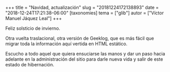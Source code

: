 +++
title = "Navidad, actualización"
slug = "20181224172138893"
date = "2018-12-24T17:21:38-06:00"
[taxonomies]
tema = ["glib"]
autor = ["Víctor Manuel Jáquez Leal"]
+++

Feliz solsticio de invierno.

Otra vuelta traslacional, otra versión de Geeklog, que es más fácil que
migrar toda la información aquí vertida en HTML estático.

Escucho a todo aquel que quiera ensuciarse las manos y dar un paso hacia
adelante en la administración del sitio para darle nueva vida y salir de
este estado de hibernación.
